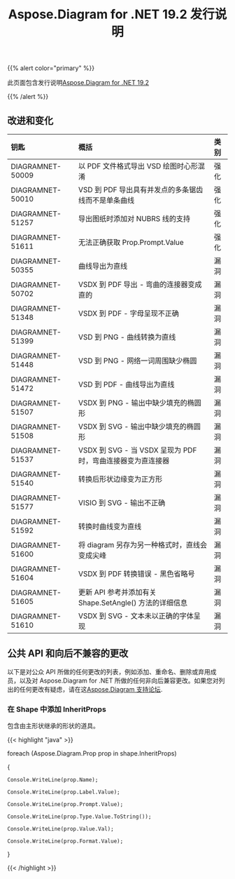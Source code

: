 ﻿---
title: Aspose.Diagram for .NET 19.2 发行说明
type: docs
weight: 110
url: /zh/net/aspose-diagram-for-net-19-2-release-notes/
---
{{% alert color="primary" %}} 

此页面包含发行说明[Aspose.Diagram for .NET 19.2](https://www.nuget.org/packages/Aspose.Diagram/19.2.0)

{{% /alert %}} 
## **改进和变化**

|**钥匙**|**概括**|**类别**|
|:- |:- |:- |
|DIAGRAMNET-50009|以 PDF 文件格式导出 VSD 绘图时心形混淆|强化|
|DIAGRAMNET-50010|VSD 到 PDF 导出具有并发点的多条锯齿线而不是单条曲线|强化|
|DIAGRAMNET-51257|导出图纸时添加对 NUBRS 线的支持|强化|
|DIAGRAMNET-51611|无法正确获取 Prop.Prompt.Value|强化|
|DIAGRAMNET-50355|曲线导出为直线|漏洞|
|DIAGRAMNET-50702|VSDX 到 PDF 导出 - 弯曲的连接器变成直的|漏洞|
|DIAGRAMNET-51348|VSDX 到 PDF - 字母呈现不正确|漏洞|
|DIAGRAMNET-51399|VSD 到 PNG - 曲线转换为直线|漏洞|
|DIAGRAMNET-51448|VSD 到 PNG - 网络一词周围缺少椭圆|漏洞|
|DIAGRAMNET-51472|VSD 到 PDF - 曲线导出为直线|漏洞|
|DIAGRAMNET-51507|VSDX 到 PNG - 输出中缺少填充的椭圆形|漏洞|
|DIAGRAMNET-51508|VSDX 到 SVG - 输出中缺少填充的椭圆形|漏洞|
|DIAGRAMNET-51537|VSDX 到 SVG - 当 VSDX 呈现为 PDF 时，弯曲连接器变为直连接器|漏洞|
|DIAGRAMNET-51540|转换后形状边缘变为正方形|漏洞|
|DIAGRAMNET-51577|VISIO 到 SVG - 输出不正确|漏洞|
|DIAGRAMNET-51592|转换时曲线变为直线|漏洞|
|DIAGRAMNET-51600|将 diagram 另存为另一种格式时，直线会变成尖峰|漏洞|
|DIAGRAMNET-51604|VSDX 到 PDF 转换错误 - 黑色省略号|漏洞|
|DIAGRAMNET-51605|更新 API 参考并添加有关 Shape.SetAngle() 方法的详细信息|漏洞|
|DIAGRAMNET-51610|VSDX 到 SVG - 文本未以正确的字体呈现|漏洞|
## **公共 API 和向后不兼容的更改**
以下是对公众 API 所做的任何更改的列表，例如添加、重命名、删除或弃用成员，以及对 Aspose.Diagram for .NET 所做的任何非向后兼容更改。如果您对列出的任何更改有疑虑，请在这[Aspose.Diagram 支持论坛](https://forum.aspose.com/c/diagram/17).
### **在 Shape 中添加 InheritProps**
包含由主形状继承的形状的道具。

{{< highlight "java" >}}

  foreach (Aspose.Diagram.Prop prop in shape.InheritProps)

{

    Console.WriteLine(prop.Name);

    Console.WriteLine(prop.Label.Value);

    Console.WriteLine(prop.Prompt.Value);

    Console.WriteLine(prop.Type.Value.ToString());

    Console.WriteLine(prop.Value.Val);

    Console.WriteLine(prop.Format.Value);

}

{{< /highlight >}}
